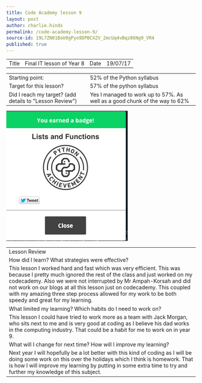 ```yaml
---
title: Code Academy lesson 9
layout: post
author: charlie.hinds
permalink: /code-academy-lesson-9/
source-id: 19L7ZN01BoU0gPyo9DPBCXZV_2mcUq4vBqz86Ng9_VR4
published: true
---
```

<table>
  <tr>
    <td>Title</td>
    <td>Final IT lesson of Year 8</td>
    <td>Date</td>
    <td>19/07/17</td>
  </tr>
</table>


<table>
  <tr>
    <td>Starting point:</td>
    <td>52% of the Python syllabus</td>
  </tr>
  <tr>
    <td>Target for this lesson?</td>
    <td>57% of the python syllabus</td>
  </tr>
  <tr>
    <td>Did I reach my target? 
(add details to "Lesson Review")</td>
    <td>Yes I managed to work up to 57%. As well as a good chunk of the way to 62%</td>
  </tr>
</table>


<table>
  <tr>
    <td>Lesson Review</td>
  </tr>
  <tr>
    <td>How did I learn? What strategies were effective? </td>
  </tr>
  <tr>
    <td>   This lesson I worked hard and fast which was very efficient. This was because I pretty much ignored the rest of the class and just worked on my codecademy. Also we were not interrupted by Mr Ampah-Korsah and did not work on our blogs at all this lesson just on codecademy. This coupled with my amazing three step process allowed for my work to be both speedy and great for my learning.</td>
    <img src= "https://github.com/ironjedibat123/ironjedibat123.github.io/blob/master/images/Lesson%209%20badge%20(2).png?raw=true">
  </tr>
  <tr>
    <td>What limited my learning? Which habits do I need to work on? </td>
  </tr>
  <tr>
    <td>   This lesson I could have tried to work more as a team with Jack Morgan, who sits next to me and is very good at coding as I believe his dad works in the computing industry. That could be a habit for me to work on in year 9.</td>
  </tr>
  <tr>
    <td>What will I change for next time? How will I improve my learning?</td>
  </tr>
  <tr>
    <td>   Next year I will hopefully be a lot better with this kind of coding as I will be doing some work on this over the holidays which I think is homework. That is how I will improve my learning by putting in some extra time to try and further my knowledge of this subject.</td>
  </tr>
</table>


